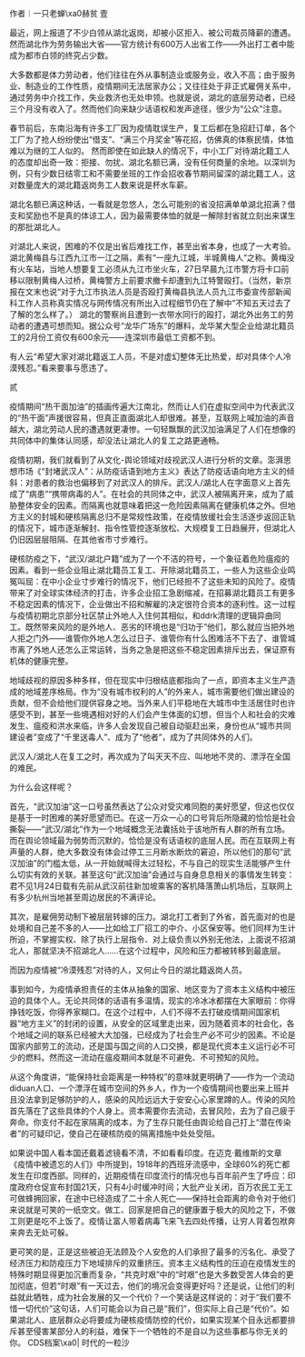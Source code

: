 作者︱一只老蝉\xa0赫贫 壹

最近，网上报道了不少白领从湖北返岗，却被小区拒入、被公司裁员降薪的遭遇。然而湖北作为劳务输出大省——官方统计有600万人出省工作——外出打工者中能成为都市白领的终究占少数。

大多数都是体力劳动者，他们往往在外从事制造业或服务业，收入不高；由于服务业、制造业的工作性质，疫情期间无法居家办公；又往往处于非正式雇佣关系中，通过劳务中介找工作，失业救济也无处申领。也就是说，湖北的底层劳动者，已经三个月没有收入了。然而他们向来缺少话语权和发声途径，很少为“公众”注意。

春节前后，东南沿海有许多工厂因为疫情耽误生产，复工后都在急招赶订单，各个工厂为了抢人纷纷使出“借支”、“满三个月奖金”等花招，仿佛真的体察民情，体恤难以为继的工人似的。 然而即使在如此缺人的情况下，中小工厂对待湖北籍工人的态度却出奇一致：拒接、勿扰、湖北名额已满，没有任何商量的余地。以深圳为例，只有少数日结零工和不需要坐班的工作会招收春节期间留深的湖北籍工人，这对数量庞大的湖北籍返岗务工人数来说是杯水车薪。 

湖北名额已满这种话，一看就是忽悠人，怎么可能别的省没招满单单湖北招满？借支和奖励也不是真的体谅工人，因为最需要体恤的就是一解除封省就立刻出来谋生的那批湖北人。

对湖北人来说，困难的不仅是出省后难找工作，甚至出省本身，也成了一大考验。湖北黄梅县与江西九江市一江之隔，素有“一座九江城，半城黄梅人”之称。黄梅没有火车站，当地人想要复工必须从九江市坐火车，27日早晨九江市警方将卡口前移以限制黄梅人过桥，黄梅警方上前要求撤卡却遭到九江特警殴打。（当然，新京报在文末也说“对于九江市执法人员是否殴打黄梅县执法人员九江市委宣传部新闻科工作人员称真实情况与网传情况有所出入过程细节仍在了解中”不知五天过去了了解的怎么样了。） 湖北的警察尚且遭到一衣带水同行的殴打，湖北外出务工的劳动者的遭遇可想而知。据公众号“龙华广场东”的爆料，龙华某大型企业给湖北籍员工的2月份工资仅有600余元——连深圳市最低工资都不到。

有人云“希望大家对湖北籍返工人员，不是对虚幻整体无比热爱，却对具体个人冷漠残忍。”看来要事与愿违了。

贰

疫情期间“热干面加油”的插画传遍大江南北，然而让人们在虚拟空间中为代表武汉的“热干面”声援很容易，但真正直面湖北人却很难。甚至，互联网上喊加油的声音越大，湖北劳动人民的遭遇就更凄惨。一句轻飘飘的武汉加油满足了人们在想像的共同体中的集体认同感，却没法让湖北人的复工之路更通畅。

疫情初期，我们就看到了从文化-舆论领域对歧视武汉人进行分析的文章。澎湃思想市场《“封堵武汉人”：从防疫话语到地方主义》表达了防疫话语向地方主义的倾斜：对患者的救治也偏移到了对武汉人的排斥。武汉人/湖北人在字面意义上首先成了“病患”“携带病毒的人”。在社会的共同体之中，武汉人被隔离开来，成为了威胁整体安全的因素。而隔离也就意味着把这一危险因素隔离在健康机体之外。但地方主义的封城和硬核隔离总归不是常规性政策，在疫情放缓社会生活逐步返回正轨的情况下，城市逐渐解封、指令性管控逐渐放松、大规模复工日趋展开，但湖北人仍旧因层层阻隔、在其他省市寸步难行。

硬核防疫之下，“武汉/湖北户籍”成为了一个不洁的符号，一个象征着危险瘟疫的因素。看到一些企业阻止湖北籍员工复工、开除湖北籍员工，一些人为这些企业鸣冤叫屈：在中小企业寸步难行的情况下，他们已经担不了这些未知的风险了。疫情带来了对全球实体经济的打击，许多企业招工急剧缩减，在招募湖北籍员工有更多不稳定因素的情况下，企业做出不招和解雇的决定很符合资本的逐利性。这一过程与疫情初期北京部分社区禁止外地人入住何其相似，和ddrk清理的逻辑异曲同工。既然带来风险的是外地人、恶劣的环境也是“归功于”他们，那么就应当把外地人拒之门外——谁管你外地人怎么过日子、谁管你有什么困难活不下去了、谁管城市离了外地人还怎么正常运转，当务之急是把这些不稳定因素排斥出去，保证原有机体的健康完整。

地域歧视的原因多种多样，但在现实中归根结底都指向了一点，即资本主义生产造成的地域差序格局。作为“没有城市权利的人”的外来人，城市需要他们做出建设的贡献，但不会给他们提供容身之地。当外来人们平稳地在大城市中生活居住时也许感受不到，甚至一些境遇相对好的人们会产生体面的幻想，但当个人和社会的灾难发生、瘟疫和洪水来临，许多人会发现自己被自动驱赶出来，身份也从“城市共同建设者”变成了“千里送毒人”、成为了“他者”，成为了共同体外的人们。

武汉人/湖北人在复工之时，再次成为了叫天天不应、叫地地不灵的、漂浮在全国的难民。

为什么会这样呢？

首先，“武汉加油”这一口号虽然表达了公众对受灾难同胞的美好愿望，但这也仅仅是基于一时困难的美好愿望而已。在这一万众一心的口号背后所隐藏的恰恰是社会撕裂——“武汉/湖北”作为一个地域概念无法囊括处于该地所有人群的所有立场。而在舆论领域最为弱势而沉默的，恰恰是没有话语权的底层人民。而在互联网上有声量的人群，绝大多数没有体会过停工三月断水断炊的窘迫，所以他们的那句“武汉加油”的门槛太低，从一开始就喊得太过轻松，不与自己的现实生活能够产生什么切实有效的关联。甚至这句“武汉加油”会通过与自身息息相关的事情发生转变：君不见1月24日载有先前从武汉前往新加坡乘客的客机降落萧山机场后，互联网上有多少杭州当地甚至周边居民的不满评论。

其次，是雇佣劳动制下被层层转嫁的压力。湖北打工者到了外省，首先面对的也是处境和自己差不多的人——比如给工厂招工的中介、小区保安等。他们同样为生计所迫，不掌握实权、除了执行上层指令、对上级负责以外别无他法，上面说不招湖北人，那就坚决不招湖北人……在这个过程中，风险和压力都被转移到最底层。

而因为疫情被“冷漠残忍”对待的人，又何止今日的湖北籍返岗人员。

事到如今，为疫情承担责任的主体从抽象的国家、地区变为了资本主义结构中被压迫的具体个人。无论共同体的话语有多温情，现实的冷冰冰都摆在大家眼前：你得挣钱吃饭，你得养家糊口。在这个过程中，人们不得不去打破疫情期间国家机器“地方主义”的封闭的设置，从安全的区域里走出来，因为随着资本的社会化，各个地域之间的联系已经被大大加强，已经成为了社会生产必不可少的因素。不论是国家内部劳工的流动，还是国与国之间的人口交换，都是现代资本主义运行必不可少的燃料。然而这一流动在瘟疫期间本就是不可避免、不可预知的风险。

从这个角度讲，“能保持社会距离是一种特权”的意味就更明确了——作为一个流动diduan人口、一个漂浮在城市空间的外乡人，作为一个疫情期间也要出来上班并且没法拿到足够防护的人，感染的风险远远大于安安心心家里蹲的人。传染的风险首先落在了这些具体的个人身上。资本需要你去流动，去冒风险，去为了自己疲于奔命。你支付不起在家隔离的成本，为了生存只能任由舆论给自己打上“潜在传染者”的可疑印记，使自己在硬核防疫的隔离措施中处处受阻。

如果说中国人看本国还戴着滤镜看不清，不如看看印度。在迈克·戴维斯的文章《疫情中被遗忘的人们》中所提到，1918年的西班牙流感中，全球60%的死亡都发生在印度西部。同样的，近期疫情在印度流行的情况也与百年前产生了呼应：印度政府仓促宣布封国21天，只有4小时缓冲时间；大批产业关闭，百万农民工无工可做蜂拥回家，在途中已经造成了二十余人死亡——保持社会距离的命令对于他们来说就是可笑的一纸空文。做工、回家是把自己的健康置于极大的风险之下，不做工则更是吃不上饭了。疫情让富人带着病毒飞来飞去四处传播，让穷人背着包袱奔来奔去无处可躲。

更可笑的是，正是这些被迫无法顾及个人安危的人们承担了最多的污名化、承受了经济压力和防疫压力下地域排斥的双重挤压。资本主义结构性的压迫在疫情发生的特殊时期显得更加沉重而复杂，“共克时艰”中的“时艰”也是大多数受苦人体会的更加彻底，但若“时艰”有一天过去，他们的境况会变得更好吗？还是说，让他们的利益就此牺牲，成为社会发展的又一个代价？一个笑话是这样说的：对于“我们要不惜一切代价”这句话，人们可能会以为自己是“我们”，但实际上自己是“代价”。如果湖北人、底层群众必将要成为硬核疫情防控的代价，如果实现某个目永远都要排斥甚至侵害某部分人的利益，难保下一个牺牲的不是自以为这些事都与你无关的你。 CDS档案\xa0| 时代的一粒沙


